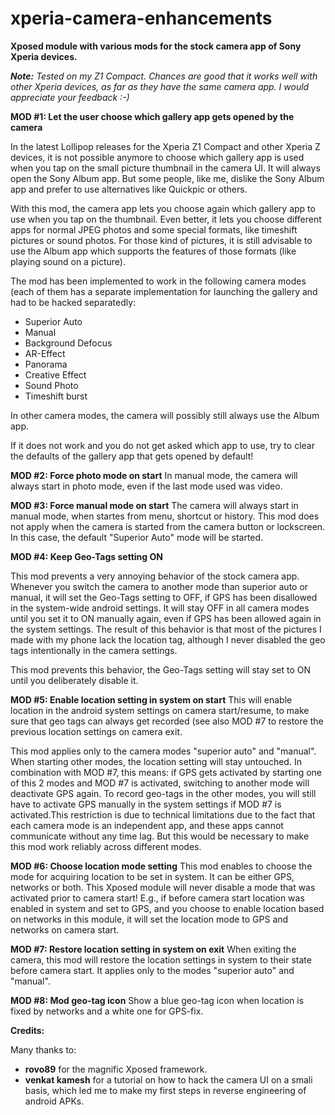 # xperia-camera-enhancements
<b>Xposed module with various mods for the stock camera app of Sony Xperia devices.</b>

<i><b>Note:</b> Tested on my Z1 Compact. Chances are good that it works well with other Xperia devices, as far as they have the same camera app. I would appreciate your feedback :-)</i>

<b>MOD #1: Let the user choose which gallery app gets opened by the camera</b>

In the latest Lollipop releases for the Xperia Z1 Compact and other Xperia Z devices, it is not possible anymore to choose which gallery app is used when you tap on the small picture thumbnail in the camera UI. It will always open the Sony Album app. But some people, like me, dislike the Sony Album app and prefer to use alternatives like Quickpic or others.

With this mod, the camera app lets you choose again which gallery app to use when you tap on the thumbnail. Even better, it lets you choose different apps for normal JPEG photos and some special formats, like timeshift pictures or sound photos. For those kind of pictures, it is still advisable to use the Album app which supports the features of those formats (like playing sound on a picture).

The mod has been implemented to work in the following camera modes (each of them has a separate implementation for launching the gallery and had to be hacked separatedly:

<ul>
<li>Superior Auto</li>
<li>Manual</li>
<li>Background Defocus</li>
<li>AR-Effect</li>
<li>Panorama</li>
<li>Creative Effect</li>
<li>Sound Photo</li>
<li>Timeshift burst</li>
</ul>

In other camera modes, the camera will possibly still always use the Album app.

If it does not work and you do not get asked which app to use, try to clear the defaults of the gallery app that gets opened by default!

<b>MOD #2: Force photo mode on start</b>
In manual mode, the camera will always start in photo mode, even if the last mode used was video.

<b>MOD #3: Force manual mode on start</b>
The camera will always start in manual mode, when startes from menu, shortcut or history. This mod does not apply when the camera is started from the camera button or lockscreen. In this case, the default "Superior Auto" mode will be started.

<b>MOD #4: Keep Geo-Tags setting ON</b>

This mod prevents a very annoying behavior of the stock camera app. Whenever you switch the camera to another mode than superior auto or manual, it will set the Geo-Tags setting to OFF, if GPS has been disallowed in the system-wide android settings. It will stay OFF in all camera modes until you set it to ON manually again, even if GPS has been allowed again in the system settings. The result of this behavior is that most of the pictures I made with my phone lack the location tag, although I never disabled the geo tags intentionally in the camera settings.

This mod prevents this behavior, the Geo-Tags setting will stay set to ON until you deliberately disable it.

<b>MOD #5: Enable location setting in system on start</b>
This will enable location in the android system settings on camera start/resume, to make sure that geo tags can always get recorded (see also MOD #7 to restore the previous location settings on camera exit.

This mod applies only to the camera modes "superior auto" and "manual". When starting other modes, the location setting will stay untouched. In combination with MOD #7, this means: if GPS gets activated by starting one of this 2 modes and MOD #7 is activated, switching to another mode will deactivate GPS again. To record geo-tags in the other modes, you will still have to activate GPS manually in the system settings if MOD #7 is activated.This restriction is due to technical limitations due to the fact that each camera mode is an independent app, and these apps cannot communicate without any time lag. But this would be necessary to make this mod work reliably across different modes.

<b>MOD #6: Choose location mode setting</b>
This mod enables to choose the mode for acquiring location to be set in system. It can be either GPS, networks or both.
This Xposed module will never disable a mode that was activated prior to camera start! E.g., if before camera start location was enabled in system and set to GPS, and you choose to enable location based on networks in this module, it will set the location mode to GPS and networks on camera start.

<b>MOD #7: Restore location setting in system on exit</b>
When exiting the camera, this mod will restore the location settings in system to their state before camera start. It applies only to the modes "superior auto" and "manual".

<b>MOD #8: Mod geo-tag icon</b>
Show a blue geo-tag icon when location is fixed by networks and a white one for GPS-fix.

<b>Credits:</b>

Many thanks to:

<ul>
<li><b>rovo89</b> for the magnific Xposed framework.</li>
<li><b>venkat kamesh</b> for a tutorial on how to hack the camera UI on a smali basis, which led me to make my first steps in reverse engineering of android APKs.</li>
</ul>

